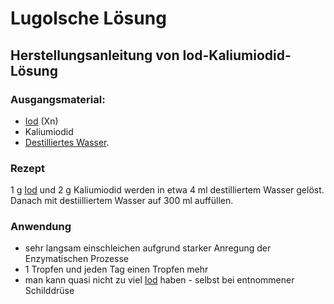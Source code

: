 # Lugolsche Lösung
## Herstellungsanleitung von Iod-Kaliumiodid-Lösung
### Ausgangsmaterial:
- [Iod](../Elemente%20des%20Periodensystems/Iod.md) (Xn)
- Kaliumiodid
- [Destilliertes Wasser](Destilliertes%20Wasser.md).

### Rezept
 1 g [Iod](../Elemente%20des%20Periodensystems/Iod.md) und 2 g Kaliumiodid werden in etwa 4 ml destilliertem Wasser gelöst. Danach mit destiilliertem Wasser auf 300 ml auffüllen.

### Anwendung
- sehr langsam einschleichen aufgrund starker Anregung der Enzymatischen Prozesse
- 1 Tropfen und jeden Tag einen Tropfen mehr
- man kann quasi nicht zu viel [Iod](../Elemente%20des%20Periodensystems/Iod.md) haben - selbst bei entnommener Schilddrüse